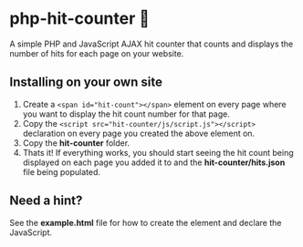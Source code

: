 # php-hit-counter 🎯

A simple PHP and JavaScript AJAX hit counter that counts and displays the number of hits for each page on your website.

## Installing on your own site

1. Create a `<span id="hit-count"></span>` element on every page where you want to display the hit count number for that page.
2. Copy the `<script src="hit-counter/js/script.js"></script>` declaration on every page you created the above element on.
3. Copy the **hit-counter** folder.
4. Thats it! If everything works, you should start seeing the hit count being displayed on each page you added it to and the **hit-counter/hits.json** file being populated.

## Need a hint?

See the **example.html** file for how to create the element and declare the JavaScript.